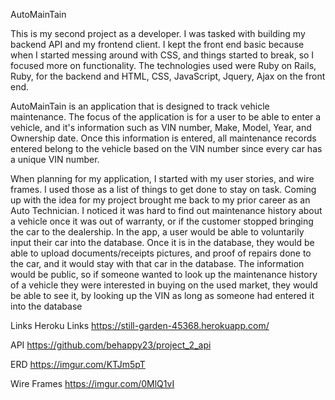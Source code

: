 AutoMainTain

This is my second project as a developer. I was tasked with building my backend API and my frontend client. I kept the front end basic because when I started messing around with CSS, and things started to break, so I focused more on functionality.
The technologies used were Ruby on Rails, Ruby, for the backend and HTML, CSS, JavaScript, Jquery, Ajax on the front end.

AutoMainTain is an application that is designed to track vehicle maintenance.
The focus of the application is for a user to be able to enter a vehicle, and
it's information such as VIN number, Make, Model, Year, and Ownership date.
Once this information is entered, all maintenance records entered belong to the vehicle based on the VIN number since every car has a unique VIN number.

When planning for my application, I started with my user stories, and wire frames. I used those as a list of things to get done to stay on task. Coming up with the idea for my project brought me back to my prior career as an Auto Technician.  I noticed it was hard to find out maintenance history about a vehicle once it was out of warranty, or if the customer stopped bringing the car to the dealership.  In the app, a user would be able to voluntarily input their car into the database. Once it is in the database, they would be able to upload documents/receipts pictures, and proof of repairs done to the car, and it would stay with that car in the database. The information would be public, so if someone wanted to look up the maintenance history of a vehicle they were interested in buying on the used market, they would be able to see it, by looking up the VIN as long as someone had entered it into the database

Links
Heroku Links
https://still-garden-45368.herokuapp.com/

API
https://github.com/behappy23/project_2_api

ERD
https://imgur.com/KTJm5pT

Wire Frames
https://imgur.com/0MlQ1vI
